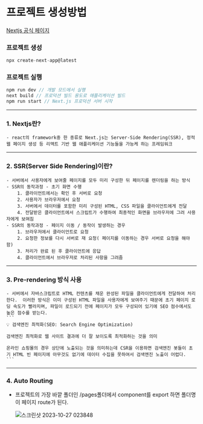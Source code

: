 # 프로젝트 생성방법

[Nextjs 공식 페이지](https://nextjs.org/)

### 프로젝트 생성

```jsx
npx create-next-app@latest
```

### 프로젝트 실행

```jsx
npm run dev // 개발 모드에서 실행
next build // 프로덕션 빌드 용도로 애플리케이션 빌드
npm run start // Next.js 프로덕션 서버 시작
```
---
### 1. Nextjs란?
    - react의 framework중 한 종류로 Next.js는 Server-Side Rendering(SSR), 정적 웹 페이지 생성 등 리액트 기반 웹 애플리케이션 기능들을 가능케 하는 프레임워크
---
### 2. SSR(Server Side Rendering)이란?
    - 서버에서 사용자에게 보여줄 페이지를 모두 미리 구성한 뒤 페이지를 렌더링을 하는 방식
    - SSR의 동작과정 - 초기 화면 수행
        1. 클라이언트에서는 확인 후 서버로 요청
        2. 사용자가 브라우저에서 요청
        3. 서버에서 데이터를 포함한 미리 구성된 HTML, CSS 파일을 클라이언트에게 전달
        4. 전달받은 클라이언트에서 스크립트가 수행하여 최종적인 화면을 브라우저에 그려 사용자에게 보여짐
    - SSR의 동작과정 - 페이지 이동 / 동작이 발생하는 경우
        1. 브라우저에서 클라이언트로 요청
        2. 요청한 정보를 다시 서버로 재 요청( 페이지를 이동하는 경우 서버로 요청을 해야 함)
        3. 처리가 완료 된 후 클라이언트에 응답
        4. 클라이언트에서 브라우저로 처리된 사항을 그려줌
---
### 3. Pre-rendering 방식 사용
    - 서버에서 자바스크립트로 HTML 컨텐츠를 채운 완성된 파일을 클라이언트에게 전달하여 처리한다.  이러한 방식은 이미 구성된 HTML 파일을 사용자에게 보여주기 때문에 초기 페이지 로딩 속도가 빨라지며, 파일이 로드되기 전에 페이지가 모두 구성되어 있기에 SEO 점수에서도 높은 점수를 받는다.
    ```
    💡 검색엔진 최적화(SEO: Search Engine Optimization)
    
    검색엔진 최적화로 웹 사이트 결과에 더 잘 보이도록 최적화하는 것을 의미
    
    온라인 쇼핑몰의 경우 상단에 노출되는 것을 의미하는데 CSR을 이용하면 검색엔진 봇들이 초기 HTML 빈 페이지에 아무것도 없기에 데이터 수집을 못하여서 검색엔진 노출이 어렵다.
    ```
---
### 4. Auto Routing

- 프로젝트의 가장 바깥 폴더인 /pages폴더에서 component를 export 하면 폴더명이 페이지 route가 된다.
    
    ![스크린샷 2023-10-27 023848](https://github.com/audrhks29/nextjs_sample/assets/130128690/05363c61-e1e8-46bb-988d-b24022c26423)
